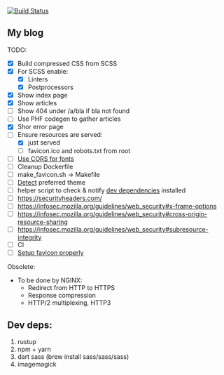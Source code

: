 [![Build Status](https://travis-ci.org/vstepchik/mold-web.svg?branch=master)](https://travis-ci.org/vstepchik/mold-web)
## My blog

TODO:
* [x] Build compressed CSS from SCSS
* [x] For SCSS enable:
  * [x] Linters
  * [x] Postprocessors
* [x] Show index page
* [x] Show articles
* [ ] Show 404 under /a/bla if bla not found
* [ ] Use PHF codegen to gather articles
* [x] Shor error page
* [ ] Ensure resources are served:
  * [x] just served
  * [ ] favicon.ico and robots.txt from root
* [ ] [Use CORS for fonts](https://caniuse.com/?search=fontface)
* [ ] Cleanup Dockerfile
* [ ] make_favicon.sh -> Makefile
* [ ] [Detect](https://stackoverflow.com/questions/56393880/how-do-i-detect-dark-mode-using-javascript) preferred theme
* [ ] helper script to check & notify [dev dependencies](#dev-deps) installed
* [ ] https://securityheaders.com/
* [ ] https://infosec.mozilla.org/guidelines/web_security#x-frame-options
* [ ] https://infosec.mozilla.org/guidelines/web_security#cross-origin-resource-sharing
* [ ] https://infosec.mozilla.org/guidelines/web_security#subresource-integrity
* [ ] CI
* [ ] [Setup favicon properly](https://dev.to/masakudamatsu/favicon-nightmare-how-to-maintain-sanity-3al7)

Obsolete:
* To be done by NGINX:
  * Redirect from HTTP to HTTPS
  * Response compression
  * HTTP/2 multiplexing, HTTP3

## Dev deps:

1. rustup
2. npm + yarn
3. dart sass (brew install sass/sass/sass)
4. imagemagick
